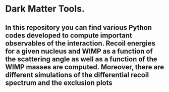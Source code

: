 # Dark Matter Tools.

## In this repository you can find various Python codes developed to compute important observables of the interaction. Recoil energies for a given nucleus and WIMP as a function of the scattering angle as well as a function of the WIMP masses are computed. Moreover, there are different simulations of the differential recoil spectrum and the exclusion plots
